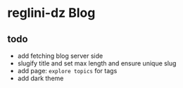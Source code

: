 # reglini-dz Blog

## todo

- add fetching blog server side
- slugify title and set max length and ensure unique slug
- add page: `explore topics` for tags
- add dark theme
